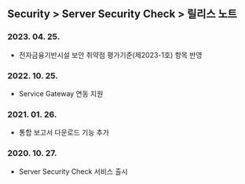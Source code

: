 ## Security > Server Security Check > 릴리스 노트

### 2023. 04. 25.
* 전자금융기반시설 보안 취약점 평가기준(제2023-1호) 항목 반영

### 2022. 10. 25.
* Service Gateway 연동 지원

### 2021. 01. 26.
* 통합 보고서 다운로드 기능 추가

### 2020. 10. 27.
* Server Security Check 서비스 출시

